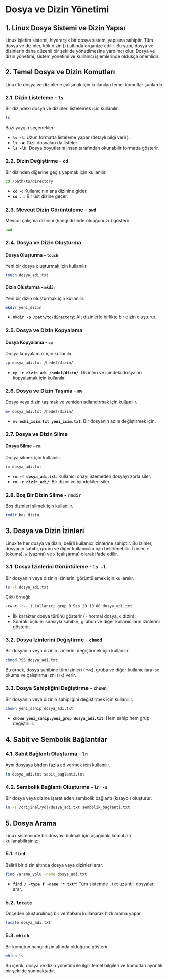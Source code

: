 # Dosya ve Dizin Yönetimi

## 1. Linux Dosya Sistemi ve Dizin Yapısı

Linux işletim sistemi, hiyerarşik bir dosya sistemi yapısına sahiptir. Tüm dosya ve dizinler, kök dizin (`/`) altında organize edilir. Bu yapı, dosya ve dizinlerin daha düzenli bir şekilde yönetilmesine yardımcı olur. Dosya ve dizin yönetimi, sistem yönetimi ve kullanıcı işlemlerinde oldukça önemlidir.

## 2. Temel Dosya ve Dizin Komutları

Linux’te dosya ve dizinlerle çalışmak için kullanılan temel komutlar şunlardır:

### 2.1. Dizin Listeleme - `ls`
Bir dizindeki dosya ve dizinleri listelemek için kullanılır.

```bash
ls
```

Bazı yaygın seçenekler:
- **`ls -l`**: Uzun formatta listeleme yapar (detaylı bilgi verir).
- **`ls -a`**: Gizli dosyaları da listeler.
- **`ls -lh`**: Dosya boyutlarını insan tarafından okunabilir formatta gösterir.

### 2.2. Dizin Değiştirme - `cd`
Bir dizinden diğerine geçiş yapmak için kullanılır.

```bash
cd /path/to/directory
```

- **`cd ~`**: Kullanıcının ana dizinine gider.
- **`cd ..`**: Bir üst dizine geçer.

### 2.3. Mevcut Dizin Görüntüleme - `pwd`
Mevcut çalışma dizinini (hangi dizinde olduğunuzu) gösterir.

```bash
pwd
```

### 2.4. Dosya ve Dizin Oluşturma

#### Dosya Oluşturma - `touch`
Yeni bir dosya oluşturmak için kullanılır.

```bash
touch dosya_adi.txt
```

#### Dizin Oluşturma - `mkdir`
Yeni bir dizin oluşturmak için kullanılır.

```bash
mkdir yeni_dizin
```

- **`mkdir -p /path/to/directory`**: Alt dizinlerle birlikte bir dizin oluşturur.

### 2.5. Dosya ve Dizin Kopyalama

#### Dosya Kopyalama - `cp`
Dosya kopyalamak için kullanılır.

```bash
cp dosya_adi.txt /hedef/dizin/
```

- **`cp -r dizin_adi /hedef/dizin/`**: Dizinleri ve içindeki dosyaları kopyalamak için kullanılır.

### 2.6. Dosya ve Dizin Taşıma - `mv`
Dosya veya dizin taşımak ve yeniden adlandırmak için kullanılır.

```bash
mv dosya_adi.txt /hedef/dizin/
```

- **`mv eski_isim.txt yeni_isim.txt`**: Bir dosyanın adını değiştirmek için.

### 2.7. Dosya ve Dizin Silme

#### Dosya Silme - `rm`
Dosya silmek için kullanılır.

```bash
rm dosya_adi.txt
```

- **`rm -f dosya_adi.txt`**: Kullanıcı onayı istemeden dosyayı zorla siler.
- **`rm -r dizin_adi/`**: Bir dizini ve içindekileri siler.

### 2.8. Boş Bir Dizin Silme - `rmdir`
Boş dizinleri silmek için kullanılır.

```bash
rmdir bos_dizin
```

## 3. Dosya ve Dizin İzinleri

Linux’te her dosya ve dizin, belirli kullanıcı izinlerine sahiptir. Bu izinler, dosyanın sahibi, grubu ve diğer kullanıcılar için belirlenebilir. İzinler, `r` (okuma), `w` (yazma) ve `x` (çalıştırma) olarak ifade edilir.

### 3.1. Dosya İzinlerini Görüntüleme - `ls -l`
Bir dosyanın veya dizinin izinlerini görüntülemek için kullanılır.

```bash
ls -l dosya_adi.txt
```

Çıktı örneği:

```bash
-rw-r--r-- 1 kullanıcı grup 0 Sep 23 10:00 dosya_adi.txt
```

- İlk karakter dosya türünü gösterir (`-` normal dosya, `d` dizin).
- Sonraki üçlüler sırasıyla sahibin, grubun ve diğer kullanıcıların izinlerini gösterir.

### 3.2. Dosya İzinlerini Değiştirme - `chmod`
Bir dosyanın veya dizinin izinlerini değiştirmek için kullanılır.

```bash
chmod 755 dosya_adi.txt
```

Bu örnek, dosya sahibine tüm izinleri (`rwx`), gruba ve diğer kullanıcılara ise okuma ve çalıştırma izni (`rx`) verir.

### 3.3. Dosya Sahipliğini Değiştirme - `chown`
Bir dosyanın veya dizinin sahipliğini değiştirmek için kullanılır.

```bash
chown yeni_sahip dosya_adi.txt
```

- **`chown yeni_sahip:yeni_grup dosya_adi.txt`**: Hem sahip hem grup değiştirilir.

## 4. Sabit ve Sembolik Bağlantılar

### 4.1. Sabit Bağlantı Oluşturma - `ln`
Aynı dosyaya birden fazla ad vermek için kullanılır.

```bash
ln dosya_adi.txt sabit_baglanti.txt
```

### 4.2. Sembolik Bağlantı Oluşturma - `ln -s`
Bir dosya veya dizine işaret eden sembolik bağlantı (kısayol) oluşturur.

```bash
ln -s /orijinal/yol/dosya_adi.txt sembolik_baglanti.txt
```

## 5. Dosya Arama

Linux sisteminde bir dosyayı bulmak için aşağıdaki komutları kullanabilirsiniz:

### 5.1. `find`
Belirli bir dizin altında dosya veya dizinleri arar.

```bash
find /arama_yolu -name dosya_adi.txt
```

- **`find / -type f -name "*.txt"`**: Tüm sistemde `.txt` uzantılı dosyaları arar.

### 5.2. `locate`
Önceden oluşturulmuş bir veritabanı kullanarak hızlı arama yapar.

```bash
locate dosya_adi.txt
```

### 5.3. `which`
Bir komutun hangi dizin altında olduğunu gösterir.

```bash
which ls
```

 

Bu içerik, dosya ve dizin yönetimi ile ilgili temel bilgileri ve komutları ayrıntılı bir şekilde sunmaktadır.
